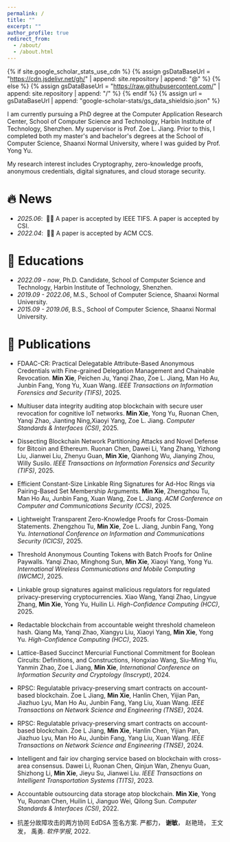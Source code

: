 ```yaml
---
permalink: /
title: ""
excerpt: ""
author_profile: true
redirect_from: 
  - /about/
  - /about.html
---
```


{% if site.google_scholar_stats_use_cdn %}
{% assign gsDataBaseUrl = "https://cdn.jsdelivr.net/gh/" | append: site.repository | append: "@" %}
{% else %}
{% assign gsDataBaseUrl = "https://raw.githubusercontent.com/" | append: site.repository | append: "/" %}
{% endif %}
{% assign url = gsDataBaseUrl | append: "google-scholar-stats/gs_data_shieldsio.json" %}

<span class='anchor' id='about-me'></span>

I am currently pursuing a PhD degree at the Computer Application Research Center, School of Computer Science and Technology, Harbin Institute of Technology, Shenzhen. My supervisor is Prof. Zoe L. Jiang. Prior to this, I completed both my master's and bachelor's degrees at the School of Computer Science, Shaanxi Normal University, where I was guided by Prof. Yong Yu.

My research interest includes Cryptography, zero-knowledge proofs, anonymous credentials, digital signatures, and cloud storage security. 

# 🔥 News
- *2025.06*: &nbsp;🎉🎉 A paper is accepted by IEEE TIFS. A paper is accepted by CSI. 
- *2022.04*: &nbsp;🎉🎉 A paper is accepted by ACM CCS.

# 📖 Educations
- *2022.09 - now*, Ph.D. Candidate, School of Computer Science and Technology, Harbin Institute of Technology, Shenzhen.
- *2019.09 - 2022.06*, M.S., School of Computer Science, Shaanxi Normal University. 
- *2015.09 - 2019.06*, B.S., School of Computer Science, Shaanxi Normal University. 

# 📝 Publications 

<!-- <div class='paper-box'><div class='paper-box-image'><div><div class="badge">CVPR 2016</div><img src='images/500x300.png' alt="sym" width="100%"></div></div>
<div class='paper-box-text' markdown="1">

[Deep Residual Learning for Image Recognition](https://openaccess.thecvf.com/content_cvpr_2016/papers/He_Deep_Residual_Learning_CVPR_2016_paper.pdf)

**Kaiming He**, Xiangyu Zhang, Shaoqing Ren, Jian Sun

[**Project**](https://scholar.google.com/citations?view_op=view_citation&hl=zh-CN&user=DhtAFkwAAAAJ&citation_for_view=DhtAFkwAAAAJ:ALROH1vI_8AC) <strong><span class='show_paper_citations' data='DhtAFkwAAAAJ:ALROH1vI_8AC'></span></strong>
- Lorem ipsum dolor sit amet, consectetur adipiscing elit. Vivamus ornare aliquet ipsum, ac tempus justo dapibus sit amet. 
</div>
</div> -->

- FDAAC-CR: Practical Delegatable Attribute-Based Anonymous Credentials with Fine-grained Delegation Management and Chainable Revocation. **Min Xie**, Peichen Ju, Yanqi Zhao, Zoe L. Jiang, Man Ho Au, Junbin Fang, Yong Yu, Xuan Wang. <i>IEEE Transactions on Information Forensics and Security (TIFS)</i>, 2025.

- Multiuser data integrity auditing atop blockchain with secure user revocation for cognitive IoT networks. **Min Xie**, Yong Yu, Ruonan Chen, Yanqi Zhao, Jianting Ning,Xiaoyi Yang, Zoe L. Jiang. <i>Computer Standards & Interfaces (CSI)</i>, 2025.

- Dissecting Blockchain Network Partitioning Attacks and Novel Defense for Bitcoin and Ethereum. Ruonan Chen, Dawei Li, Yang Zhang, Yizhong Liu, Jianwei Liu, Zhenyu Guan, **Min Xie**, Qianhong Wu, Jianying Zhou, Willy Susilo.  <i>IEEE Transactions on Information Forensics and Security (TIFS)</i>, 2025.

- Efficient Constant-Size Linkable Ring Signatures for Ad-Hoc Rings via Pairing-Based Set Membership Arguments. **Min Xie**, Zhengzhou Tu, Man Ho Au, Junbin Fang, Xuan Wang, Zoe L. Jiang. <i>ACM Conference on Computer and Communications Security (CCS)</i>, 2025.

- Lightweight Transparent Zero-Knowledge Proofs for Cross-Domain Statements. Zhengzhou Tu, **Min Xie**, Zoe L. Jiang, Junbin Fang, Yong Yu.  <i>International Conference on Information and Communications Security (ICICS)</i>, 2025.

- Threshold Anonymous Counting Tokens with Batch Proofs for Online Paywalls. Yanqi Zhao, Minghong Sun, **Min Xie**, Xiaoyi Yang, Yong Yu.  <i>International Wireless Communications and Mobile Computing (IWCMC)</i>, 2025.

- Linkable group signatures against malicious regulators for regulated privacy-preserving cryptocurrencies. Xiao Wang, Yanqi Zhao, Lingyue Zhang, **Min Xie**, Yong Yu, Huilin Li. <i>High-Confidence Computing (HCC)</i>, 2025.

- Redactable blockchain from accountable weight threshold chameleon hash. Qiang Ma, Yanqi Zhao, Xiangyu Liu, Xiaoyi Yang, **Min Xie**, Yong Yu. <i>High-Confidence Computing (HCC)</i>, 2025.

- Lattice-Based Succinct Mercurial Functional Commitment for Boolean Circuits: Definitions, and Constructions, Hongxiao Wang, Siu-Ming Yiu, Yanmin Zhao, Zoe L Jiang, **Min Xie**,  <i>International Conference on Information Security and Cryptology (Inscrypt)</i>, 2024.

- RPSC: Regulatable privacy-preserving smart contracts on account-based blockchain. Zoe L Jiang, **Min Xie**, Hanlin Chen, Yijian Pan, Jiazhuo Lyu, Man Ho Au, Junbin Fang, Yang Liu, Xuan Wang. <i>IEEE Transactions on Network Science and Engineering (TNSE)</i>, 2024.

- RPSC: Regulatable privacy-preserving smart contracts on account-based blockchain. Zoe L Jiang, **Min Xie**, Hanlin Chen, Yijian Pan, Jiazhuo Lyu, Man Ho Au, Junbin Fang, Yang Liu, Xuan Wang. <i>IEEE Transactions on Network Science and Engineering (TNSE)</i>, 2024.

- Intelligent and fair iov charging service based on blockchain with cross-area consensus. Dawei Li, Ruonan Chen, Qinjun Wan, Zhenyu Guan, Shizhong Li, **Min Xie**, Jieyu Su, Jianwei Liu. <i>IEEE Transactions on Intelligent Transportation Systems (TITS)</i>, 2023.

- Accountable outsourcing data storage atop blockchain. **Min Xie**, Yong Yu, Ruonan Chen, Huilin Li, Jianguo Wei, Qilong Sun. <i>Computer Standards & Interfaces (CSI)</i>, 2022.

- 抗差分故障攻击的两方协同 EdDSA 签名方案. 严都力， **谢敏**， 赵艳琦， 王文发， 禹勇. <i>软件学报</i>, 2022.

<!-- <li>Songlei Wang, Yifeng Zheng, Xiaohua Jia, and Haibo Hu, "PrivAGM: Secure Construction of Differentially Private Directed Attributed Graph Models on Decentralized Social Graphs", <i>Proceedings of the VLDB Endowment</i>, 2025.</li>
        <li>Songlei Wang, Yifeng Zheng, and Xiaohua Jia, "GraphGuard: Private Time-Constrained Pattern Detection Over Streaming Graphs in the Cloud", <i>USENIX Security Symposium (BIG 4)</i>, 2024.</li>
        <li>Songlei Wang, Yifeng Zheng, Xiaohua Jia, and Cong Wang, "eGrass: An Encrypted Attributed Subgraph Matching System with Malicious Security", <i>IEEE Transactions on Information Forensics and Security (TIFS)</i>, 2024.</li> -->

<!-- # 🎖 Honors and Awards -->
<!-- - *2021.10* Lorem ipsum dolor sit amet, consectetur adipiscing elit. Vivamus ornare aliquet ipsum, ac tempus justo dapibus sit amet. 
- *2021.09* Lorem ipsum dolor sit amet, consectetur adipiscing elit. Vivamus ornare aliquet ipsum, ac tempus justo dapibus sit amet.  -->



<!-- # 💬 Invited Talks -->
<!-- - *2021.06*, Lorem ipsum dolor sit amet, consectetur adipiscing elit. Vivamus ornare aliquet ipsum, ac tempus justo dapibus sit amet. 
- *2021.03*, Lorem ipsum dolor sit amet, consectetur adipiscing elit. Vivamus ornare aliquet ipsum, ac tempus justo dapibus sit amet.  \| [\[video\]](https://github.com/) -->

<!-- # 💻 Internships
- *2019.05 - 2020.02*, [Lorem](https://github.com/), China. -->
